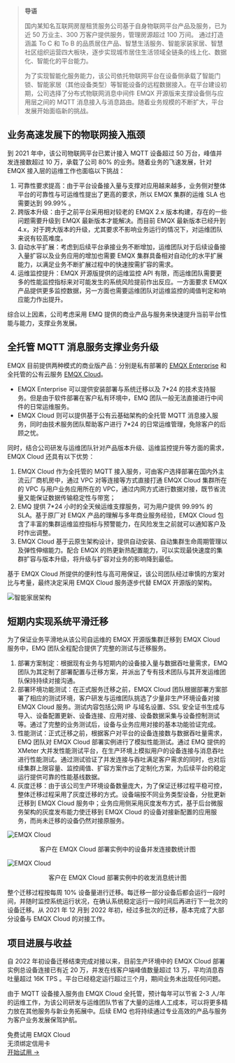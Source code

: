 > **导语**
>
> 国内某知名互联网房屋租赁服务公司基于自身物联网平台产品及服务，已为近 50 万业主、300 万客户提供服务，管理房源超过 100 万间。 通过打造涵盖 To C 和 To B 的品质居住产品、智慧生活服务、智能家装家居、智慧社区组织运营四大板块，逐步实现城市居住生活领域全链条的线上化、数据化、智能化的平台能力。
>
> 为了实现智能化服务能力，该公司依托物联网平台在设备侧承载了智能门锁、智能家居（其他设备类型）等智能设备的远程数据接入。在平台建设初期，公司选择了分布式物联网消息中间件 EMQX 开源版来支撑设备侧与应用层之间的 MQTT 消息接入与消息路由。随着业务规模的不断扩大，平台发展开始面临新的挑战。

## 业务高速发展下的物联网接入瓶颈

到 2021 年中，该公司物联网平台已累计接入 MQTT 设备超过 50 万台，峰值并发连接数超过 10 万，承载了公司 80% 的业务。随着业务的飞速发展，针对 EMQX 接入层的运维工作也面临以下挑战：

1. 可靠性要求提高：由于平台设备接入量与支撑对应用越来越多，业务侧对整体平台的可靠性与可运维性提出了更高的要求，所以 EMQX 集群的运维 SLA 也需要达到 99.99% 。
2. 跨版本升级：由于之前平台采用相对较老的 EMQX 2.x 版本构建，存在的一些问题需要升级到 EMQX 最新版本才能解决。而目前 EMQX 最新版本已经升到 4.x，对于跨大版本的升级，尤其要求不影响业务运行的情况下，对运维团队来说有较高难度。
3. 自动水平扩展：考虑到后续平台承接业务不断增加，运维团队对于后续设备接入量扩容以及业务应用的增加也需要 EMQX 集群具备相对自动化的水平扩展能力，以满足业务不断扩展过程中的快速按需扩容的需求。
4. 运维监控提升：EMQX 开源版提供的运维监控 API 有限，而运维团队需要更多的性能监控指标来对可能发生的系统风险提前作出反应。一方面要求 EMQX 产品提供更多监控数据，另一方面也需要运维团队对运维监控的阈值判定和响应能力作出提升。

综合以上因素，公司考虑采用 EMQ 提供的商业产品与服务来快速提升当前平台性能与能力，支撑业务发展。

## 全托管 MQTT 消息服务支撑业务升级

EMQX 目前提供两种模式的商业版产品：分别是私有部署的 [EMQX Enterprise](https://www.emqx.com/zh/products/emqx) 和全托管的公有云服务 [EMQX Cloud](https://www.emqx.com/zh/cloud)。

- EMQX Enterprise 可以提供安装部署与系统迁移以及 7*24 的技术支持服务。但是由于软件部署在客户私有环境中，EMQ 团队一般无法直接进行中间件的日常运维服务。
- EMQX Cloud 则可以提供基于公有云基础架构的全托管 MQTT 消息接入服务，同时由技术服务团队帮助客户进行 7*24 的日常运维管理，免除客户的后顾之忧。

同时，结合公司研发与运维团队针对产品版本升级、运维监控提升等方面的需求，EMQX Cloud 还具有以下优势：

1. EMQX Cloud 作为全托管的 MQTT 接入服务，可由客户选择部署在国内外主流云厂商机房中，通过 VPC 对等连接等方式直接打通 EMQX Cloud 集群所在的 VPC 与用户业务应用所在的 VPC，通过内网方式进行数据对接，既节省流量又能保证数据传输稳定性与带宽；
2. EMQ 提供 7*24 小时的全天候运维支撑服务，可为用户提供 99.99% 的 SLA。基于原厂对 EMQX 产品的理解与多年商业服务经验，EMQX Cloud 包含了丰富的集群运维监控指标与预警能力，在风险发生之前就可以通知客户及时作出调整。
3. EMQX Cloud 基于云原生架构设计，提供自动安装、自动集群生命周期管理以及弹性伸缩能力。配合 EMQX 的热更新热配置能力，可以实现最快速度的集群扩容与版本升级，将升级与扩容对业务的影响降到最低。

基于 EMQX Cloud 所提供的便利性与高可用保证，该公司团队经过审慎的方案对比与考量，最终决定采用 EMQX Cloud 服务逐步代替 EMQX 开源版的架构。 

![智能家居架构](https://assets.emqx.com/images/7f1cf458257049c253e59a907157207a.png)
 

## 短期内实现系统平滑迁移

为了保证业务平滑地从该公司自运维的 EMQX 开源版集群迁移到 EMQX Cloud 服务中，EMQ 团队全程配合提供了完整的测试与迁移服务。

1. 部署方案制定：根据现有业务与短期内的设备接入量与数据吞吐量需求，EMQ 团队为其定制了部署配置与迁移方案，并派出了专有技术团队与其开发运维团队保持持续对接沟通。
2. 部署环境功能测试：在正式服务迁移之前，EMQX Cloud 团队根据部署方案部署了相应的测试环境，客户研发与运维团队挑选了少量非生产环境设备对接 EMQX Cloud  服务。测试内容包括公网 IP 与域名设置、SSL 安全证书生成与导入、设备配置更新、设备连接、应用对接、设备数据采集与设备控制测试等。通过了完整的业务测试后，设备与业务应用对接的基本功能验证完成。
3. 性能测试：正式迁移之前，根据客户对平台的设备连接数与数据吞吐量需求，EMQ 团队对 EMQX Cloud 部署实例进行了模拟性能测试。通过 EMQ 提供的 XMeter 大并发性能测试平台，在生产环境上模拟用户的设备连接与消息吞吐进行性能测试。通过测试验证了并发连接与吞吐满足客户需求的同时，也对后续集群上限容量、监控阈值、扩容方案作出了定制化方案，为后续平台的稳定运行提供可靠的性能基线数据。
4. 灰度迁移：由于该公司生产环境设备数量庞大，为了保证迁移过程平稳可控，整体迁移过程采用了灰度迁移的方式。设备端按不同业务类型设备，分批更新迁移到 EMQX Cloud 服务中；业务应用侧采用灰度发布方式，基于后台微服务架构的灰度发布能力使迁移到 EMQX Cloud 的设备对接新配置的应用服务，而尚未迁移的设备仍然对接原服务。

![EMQX Cloud](https://assets.emqx.com/images/eef628096758d0d09250525df7994561.png)

<center>客户在 EMQX Cloud 部署实例中的设备并发连接数统计图</center>

![EMQX Cloud](https://assets.emqx.com/images/da7a94d24c35196df9eb9024bf829486.png)

<center>客户在 EMQX Cloud 部署实例中的收发消息统计图</center>

整个迁移过程按每周 10% 设备量进行迁移。每迁移一部分设备后都会运行一段时间，并随时监控系统运行状况，在确认系统稳定运行一段时间后再进行下一批次的设备迁移。从 2021 年 12 月到 2022 年初，经过多批次的迁移，基本完成了大部分设备与 EMQX Cloud 的对接工作。

## 项目进展与收益

自 2022 年初设备迁移结束完成对接以来，目前生产环境中的 EMQX Cloud 部署实例总设备连接已有近 20 万，并发在线客户端峰值数量超过 13 万，平均消息吞吐量超过 16K TPS 。平台已经稳定运行超过三个月，期间业务未出现任何问题。

由于 MQTT 设备接入服务由 EMQX Cloud 全托管，预计每年可以节省 2-3 人/年的运维工作，为该公司研发与运维团队节省了大量的运维人工成本，可以将更多精力放在其他服务与新业务拓展中。后续 EMQ 也将持续通过专业高效的产品与服务为客户业务发展保驾护航。



<section class="promotion">
    <div>
        免费试用 EMQX Cloud
        <div class="is-size-14 is-text-normal has-text-weight-normal">无须绑定信用卡</div>
    </div>
    <a href="https://www.emqx.com/zh/signup?continue=https://cloud.emqx.com/console/deployments/0?oper=new" class="button is-gradient px-5">开始试用 →</a>
</section>
